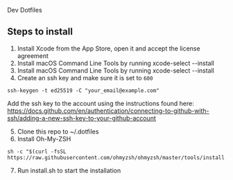 
Dev Dotfiles

## Steps to install

1. Install Xcode from the App Store, open it and accept the license agreement
2. Install macOS Command Line Tools by running xcode-select --install
3. Install macOS Command Line Tools by running xcode-select --install
4. Create an ssh key and make sure it is set to `600`
```
ssh-keygen -t ed25519 -C "your_email@example.com"

```
Add the ssh key to the account using the instructions found here:
https://docs.github.com/en/authentication/connecting-to-github-with-ssh/adding-a-new-ssh-key-to-your-github-account

5. Clone this repo to ~/.dotfiles
6. Install Oh-My-ZSH
```
sh -c "$(curl -fsSL https://raw.githubusercontent.com/ohmyzsh/ohmyzsh/master/tools/install.sh)"
```
7. Run install.sh to start the installation
